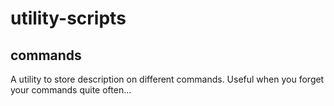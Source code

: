 # utility-scripts

## commands 

A utility to store description on different commands. Useful when you forget your commands quite often...
